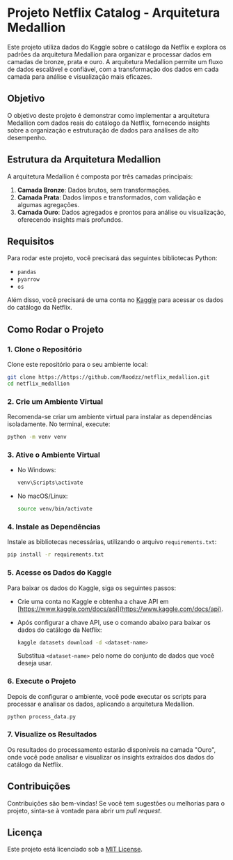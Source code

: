# Projeto Netflix Catalog - Arquitetura Medallion

Este projeto utiliza dados do Kaggle sobre o catálogo da Netflix e explora os padrões da arquitetura Medallion para organizar e processar dados em camadas de bronze, prata e ouro. A arquitetura Medallion permite um fluxo de dados escalável e confiável, com a transformação dos dados em cada camada para análise e visualização mais eficazes.

## Objetivo

O objetivo deste projeto é demonstrar como implementar a arquitetura Medallion com dados reais do catálogo da Netflix, fornecendo insights sobre a organização e estruturação de dados para análises de alto desempenho.

## Estrutura da Arquitetura Medallion

A arquitetura Medallion é composta por três camadas principais:

1. **Camada Bronze**: Dados brutos, sem transformações.
2. **Camada Prata**: Dados limpos e transformados, com validação e algumas agregações.
3. **Camada Ouro**: Dados agregados e prontos para análise ou visualização, oferecendo insights mais profundos.

## Requisitos

Para rodar este projeto, você precisará das seguintes bibliotecas Python:

- `pandas`
- `pyarrow`
- `os`

Além disso, você precisará de uma conta no [Kaggle](https://www.kaggle.com) para acessar os dados do catálogo da Netflix.

## Como Rodar o Projeto

### 1. Clone o Repositório

Clone este repositório para o seu ambiente local:

```bash
git clone https://https://github.com/Roodzz/netflix_medallion.git
cd netflix_medallion
```

### 2. Crie um Ambiente Virtual

Recomenda-se criar um ambiente virtual para instalar as dependências isoladamente. No terminal, execute:

```bash
python -m venv venv
```

### 3. Ative o Ambiente Virtual

- No Windows:
  ```bash
  venv\Scripts\activate
  ```
- No macOS/Linux:
  ```bash
  source venv/bin/activate
  ```

### 4. Instale as Dependências

Instale as bibliotecas necessárias, utilizando o arquivo `requirements.txt`:

```bash
pip install -r requirements.txt
```

### 5. Acesse os Dados do Kaggle

Para baixar os dados do Kaggle, siga os seguintes passos:

- Crie uma conta no Kaggle e obtenha a chave API em [https://www.kaggle.com/docs/api](https://www.kaggle.com/docs/api).
- Após configurar a chave API, use o comando abaixo para baixar os dados do catálogo da Netflix:
  
  ```bash
  kaggle datasets download -d <dataset-name>
  ```

  Substitua `<dataset-name>` pelo nome do conjunto de dados que você deseja usar.

### 6. Execute o Projeto

Depois de configurar o ambiente, você pode executar os scripts para processar e analisar os dados, aplicando a arquitetura Medallion.

```bash
python process_data.py
```

### 7. Visualize os Resultados

Os resultados do processamento estarão disponíveis na camada "Ouro", onde você pode analisar e visualizar os insights extraídos dos dados do catálogo da Netflix.

## Contribuições

Contribuições são bem-vindas! Se você tem sugestões ou melhorias para o projeto, sinta-se à vontade para abrir um _pull request_.

## Licença

Este projeto está licenciado sob a [MIT License](LICENSE).